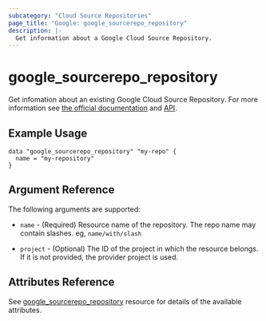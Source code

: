```yaml
---
subcategory: "Cloud Source Repositories"
page_title: "Google: google_sourcerepo_repository"
description: |-
  Get information about a Google Cloud Source Repository.
---
```


# google\_sourcerepo\_repository

Get infomation about an existing Google Cloud Source Repository.
For more information see [the official documentation](https://cloud.google.com/source-repositories)
and
[API](https://cloud.google.com/source-repositories/docs/reference/rest/v1/projects.repos).


## Example Usage

```hcl
data "google_sourcerepo_repository" "my-repo" {
  name = "my-repository"
}
```

## Argument Reference

The following arguments are supported:

* `name` - (Required) Resource name of the repository. The repo name may contain slashes. eg, `name/with/slash`

* `project` - (Optional) The ID of the project in which the resource belongs. If it is not provided, the provider project is used.

## Attributes Reference

See [google_sourcerepo_repository](https://registry.terraform.io/providers/hashicorp/google/latest/docs/resources/sourcerepo_repository#argument-reference) resource for details of the available attributes.
